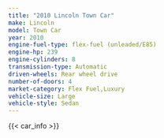 ```yaml
---
title: "2010 Lincoln Town Car"
make: Lincoln
model: Town Car
year: 2010
engine-fuel-type: flex-fuel (unleaded/E85)
engine-hp: 239
engine-cylinders: 8
transmission-type: Automatic
driven-wheels: Rear wheel drive
number-of-doors: 4
market-category: Flex Fuel,Luxury
vehicle-size: Large
vehicle-style: Sedan
---
```


{{< car_info >}}
